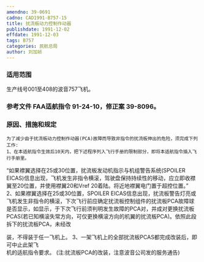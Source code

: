 ```yaml
---
amendno: 39-0691  
cadno: CAD1991-B757-15  
title: 扰流板动力控制作动器  
publishdate: 1991-12-02  
effdate: 1991-12-03  
tags: B757  
categories: 民航总局  
author: 刘加祯  
---
```

  
### 适用范围  
生产线号001至408的波音757飞机。  
  
<!--more-->  
### 参考文件    FAA适航指令 91-24-10，修正案 39-8096。  
  
### 原因、措施和规定  
    为了减少由于扰流板动力控制作动器(PCA)故障而导致非指令的扰流板伸出的危险，须完成下列工作:  
    1、在本适航指令生效后10天内，把下述程序列入飞行手册的限制部分，即将本适航指令插入飞行手册里。  
“如果襟翼选择在25或30位置，扰流板发动机指示与机组警告系统(SPOILER EICAS)信息出现，飞机发生非指令横滚，驾驶盘保持持续性的移动，应立即收襟翼至20位置，并使用襟翼20和Vref 20着陆。将近地襟翼电门置于超控位置。”  
 2、如果襟翼选择在25或30位置，SPOILER EICAS信息出现，扰流板警告灯亮或飞机发生非指令的横滚，下次飞行前应确定扰流板控制组件的扰流板PCA故障球是否显示，如显示，于下次飞行前须判明发生故障的PCA对，并成对更换扰流板PCAS(若已知横滚失常方向，可仅更换横滚方向的机翼的扰流板PCA)。依照此段拆下的扰流板PCA，未经改  
  
装，不得装于任一飞机上。     3、一架飞机上的全部扰流板PCAS都完成改装后，即可中止此架飞  
机的适航指令要求。 (注:扰流板PCA的改装，注意波音公司发的服务通告)  
